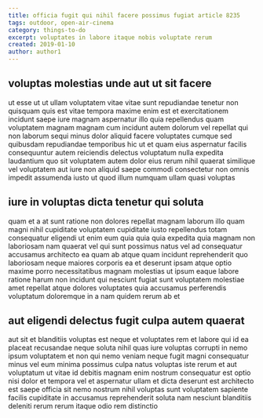 ```yaml
---
title: officia fugit qui nihil facere possimus fugiat article 8235
tags: outdoor, open-air-cinema
category: things-to-do
excerpt: voluptates in labore itaque nobis voluptate rerum
created: 2019-01-10
author: author1
---
```


## voluptas molestias unde aut ut sit facere

ut esse ut ut ullam voluptatem vitae vitae sunt repudiandae tenetur non quisquam quis est vitae tempora maxime enim est et exercitationem incidunt saepe iure magnam aspernatur illo quia repellendus quam voluptatem magnam magnam cum incidunt autem dolorum vel repellat qui non laborum sequi minus dolor aliquid facere voluptates cumque sed quibusdam repudiandae temporibus hic ut et quam eius aspernatur facilis consequuntur autem reiciendis delectus voluptatum nulla expedita laudantium quo sit voluptatem autem dolor eius rerum nihil quaerat similique vel voluptatem aut iure non aliquid saepe commodi consectetur non omnis impedit assumenda iusto ut quod illum numquam ullam quasi voluptas

## iure in voluptas dicta tenetur qui soluta

quam et a at sunt ratione non dolores repellat magnam laborum illo quam magni nihil cupiditate voluptatem cupiditate iusto repellendus totam consequatur eligendi ut enim eum quia quia quia expedita quia magnam non laboriosam nam quaerat vel qui sunt possimus natus vel ad consequatur accusamus architecto ea quam ab atque quam incidunt reprehenderit quo laboriosam neque maiores corporis ea et deserunt ipsam atque optio maxime porro necessitatibus magnam molestias ut ipsum eaque labore ratione harum non incidunt qui nesciunt fugiat sunt voluptatem molestiae amet repellat atque dolores voluptates quia accusamus perferendis voluptatum doloremque in a nam quidem rerum ab et

## aut eligendi delectus fugit culpa autem quaerat

aut sit et blanditiis voluptas est neque et voluptates rem et labore qui id ea placeat recusandae neque soluta nihil quas iure voluptas corrupti in nemo ipsum voluptatem et non qui nemo veniam neque fugit magni consequatur minus vel eum minima possimus culpa natus voluptas iste rerum et aut voluptatum ut vitae id debitis magnam enim nostrum consequatur est optio nisi dolor et tempora vel et aspernatur ullam et dicta deserunt est architecto est saepe officia sit nemo nostrum nihil voluptas sunt voluptatem sapiente facilis cupiditate in accusamus reprehenderit soluta nam nesciunt blanditiis deleniti rerum rerum itaque odio rem distinctio
